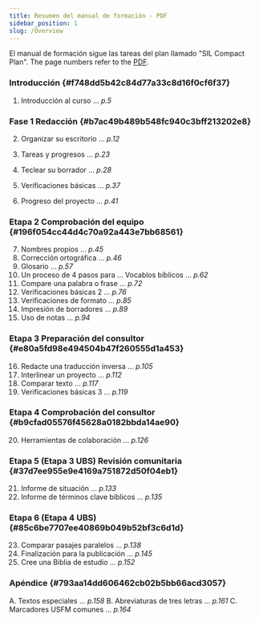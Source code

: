 ```yaml
---
title: Resumen del manual de formación - PDF
sidebar_position: 1
slug: /Overview
---
```


El manual de formación sigue las tareas del plan llamado "SIL Compact Plan". The page numbers refer to the [PDF](https://manual.paratext.org/downloads/Ptx-man-en-9.5.pdf).

### Introducción {#f748dd5b42c84d77a33c8d16f0cf6f37}

1. Introducción al curso ... _p.5_

### Fase 1 Redacción {#b7ac49b489b548fc940c3bff213202e8}

2. Organizar su escritorio ... _p.12_

3. Tareas y progresos ... _p.23_

4. Teclear su borrador ... _p.28_

5. Verificaciones básicas ... _p.37_

6. Progreso del proyecto ... _p.41_

### Etapa 2 Comprobación del equipo {#196f054cc44d4c70a92a443e7bb68561}

7. Nombres propios ... _p.45_
8. Corrección ortográfica ... _p.46_
9. Glosario ... _p.57_
10. Un proceso de 4 pasos para ... Vocablos bíblicos ... _p.62_
11. Compare una palabra o frase ... _p.72_
12. Verificaciones básicas 2 ... _p.76_
13. Verificaciones de formato ... _p.85_
14. Impresión de borradores ... _p.89_
15. Uso de notas ... _p.94_

### Etapa 3 Preparación del consultor {#e80a5fd98e494504b47f260555d1a453}

16. Redacte una traducción inversa ... _p.105_
17. Interlinear un proyecto ... _p.112_
18. Comparar texto ... _p.117_
19. Verificaciones básicas 3 ... _p.119_

### Etapa 4 Comprobación del consultor {#b9cfad05576f45628a0182bbda14ae90}

20. Herramientas de colaboración ... _p.126_

### Etapa 5 (Etapa 3 UBS) Revisión comunitaria {#37d7ee955e9e4169a751872d50f04eb1}

21. Informe de situación ... _p.133_
22. Informe de términos clave bíblicos ... _p.135_

### Etapa 6 (Etapa 4 UBS) {#85c6be7707ee40869b049b52bf3c6d1d}

23. Comparar pasajes paralelos ... _p.138_
24. Finalización para la publicación ... _p.145_
25. Cree una Biblia de estudio ... _p.152_

### Apéndice {#793aa14dd606462cb02b5bb66acd3057}

A. Textos especiales ... _p.158_
B. Abreviaturas de tres letras ... _p.161_
C. Marcadores USFM comunes ... _p.164_

